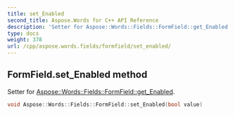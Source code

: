 ```yaml
---
title: set_Enabled
second_title: Aspose.Words for C++ API Reference
description: 'Setter for Aspose::Words::Fields::FormField::get_Enabled.'
type: docs
weight: 378
url: /cpp/aspose.words.fields/formfield/set_enabled/
---
```

## FormField.set_Enabled method


Setter for [Aspose::Words::Fields::FormField::get_Enabled](../get_enabled/).

```cpp
void Aspose::Words::Fields::FormField::set_Enabled(bool value)
```

